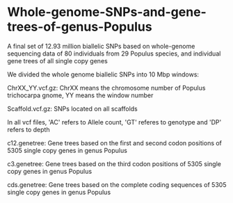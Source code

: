 # Whole-genome-SNPs-and-gene-trees-of-genus-Populus
A final set of 12.93 million biallelic SNPs based on whole-genome sequencing data of 80 individuals from 29 Populus species, and individual gene trees of all single copy genes

We divided the whole genome biallelic SNPs into 10 Mbp windows:

ChrXX_YY.vcf.gz: ChrXX means the chromosome number of Populus trichocarpa gnome, YY means the window number

Scaffold.vcf.gz: SNPs located on all scaffolds

In all vcf files, 'AC' refers to Allele count, 'GT' referes to genotype and 'DP' refers to depth

c12.genetree: Gene trees based on the first and second codon positions of 5305 single copy genes in genus Populus

c3.genetree: Gene trees based on the third codon positions of 5305 single copy genes in genus Populus

cds.genetree: Gene trees based on the complete coding sequences of 5305 single copy genes in genus Populus
